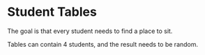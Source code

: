 # Student Tables

The goal is that every student needs to find a place to sit.

Tables can contain 4 students, and the result needs to be random.


